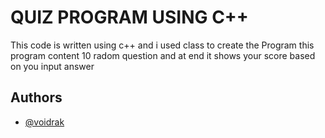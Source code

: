 # QUIZ PROGRAM USING C++

This code is written using c++ and i used class to create the Program 
this program content 10 radom question and at end it shows your score based on you input answer 

## Authors

- [@voidrak](https://www.github.com/voidrak)

